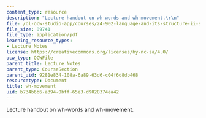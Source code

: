 ```yaml
---
content_type: resource
description: "Lecture handout on wh-words and wh-movement.\r\n"
file: /ol-ocw-studio-app/courses/24-902-language-and-its-structure-ii-syntax-fall-2003/b734b6b6a3940bff65e3d9028374ea42_1117_handout_1.pdf
file_size: 89741
file_type: application/pdf
learning_resource_types:
- Lecture Notes
license: https://creativecommons.org/licenses/by-nc-sa/4.0/
ocw_type: OCWFile
parent_title: Lecture Notes
parent_type: CourseSection
parent_uid: 9281e834-108a-6a89-63d6-c04f6d8db468
resourcetype: Document
title: wh-movement
uid: b734b6b6-a394-0bff-65e3-d9028374ea42
---
```

Lecture handout on wh-words and wh-movement.
